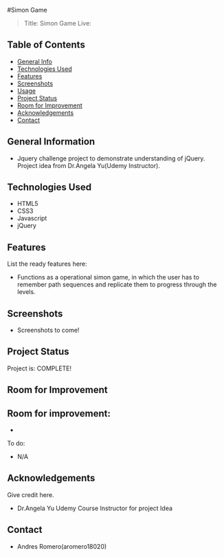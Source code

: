#Simon Game
> Title: Simon Game
> Live: 

## Table of Contents
* [General Info](#general-information)
* [Technologies Used](#technologies-used)
* [Features](#features)
* [Screenshots](#screenshots)
* [Usage](#usage)
* [Project Status](#project-status)
* [Room for Improvement](#room-for-improvement)
* [Acknowledgements](#acknowledgements)
* [Contact](#contact)


## General Information
- Jquery challenge project to demonstrate understanding of jQuery. Project idea from Dr.Angela Yu(Udemy Instructor).


## Technologies Used
- HTML5
- CSS3
- Javascript
- jQuery


## Features
List the ready features here:
- Functions as a operational simon game, in which the user has to remember path sequences and replicate them to progress through the levels. 


## Screenshots
 - Screenshots to come!


## Project Status
Project is: COMPLETE!

## Room for Improvement

Room for improvement:
- 
- 

To do:
- N/A




## Acknowledgements
Give credit here.
- Dr.Angela Yu Udemy Course Instructor for project Idea


## Contact
- Andres Romero(aromero18020)
